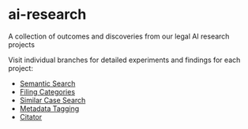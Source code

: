 # ai-research
A collection of outcomes and discoveries from our legal AI research projects

Visit individual branches for detailed experiments and findings for each project:
- [Semantic Search](https://github.com/freelawproject/ai-research/tree/semantic_search)
- [Filing Categories](https://github.com/freelawproject/ai-research/tree/filing_categories)
- [Similar Case Search](https://github.com/freelawproject/ai-research/tree/similar_case_search)
- [Metadata Tagging](https://github.com/freelawproject/ai-research/tree/metadata_tagging)
- [Citator](https://github.com/freelawproject/ai-research/tree/citator)